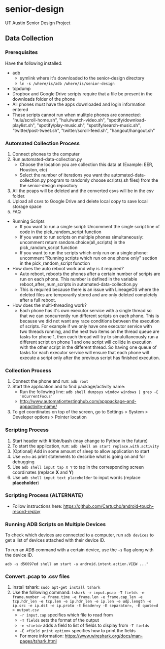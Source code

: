 # senior-design
UT Austin Senior Design Project

## Data Collection
### Prerequisites
Have the following installed:
- adb
  - symlink where it's downloaded to the senior-design directory
  - `ln -s /where/is/adb /where/is/senior-design`
- tcpdump
- Dropbox and Google Drive scripts require that a file be present in the downloads folder of the phone
- All phones must have the apps downloaded and login information entered
- These scripts cannot run when mulitple phones are connected: "hulu/scroll-home.sh", "hulu/watch-video.sh", "spotify/download-playlist.sh", "spotify/play-music.sh", "spotify/search-music.sh", "twitter/post-tweet.sh", "twitter/scroll-feed.sh", "hangout/hangout.sh"

### Automated Collection Process
1. Connect phones to the computer
2. Run automated-data-collection.py
    - Choose the location you are collection this data at (Example: EER, Houston, etc)
    - Select the number of iterations you want the automated-data-collection.py program to randomly choose scripts(.sh files) from the the senior-design repository
3. All the pcaps will be deleted and the converted csvs will be in the csv folder.
4. Upload all csvs to Google Drive and delete local copy to save local storage space
5. FAQ
  - Running Scripts
    - If you want to run a single script: Uncomment the single script line of code in the pick_random_script function
    - If you want to run scripts on multiple phones simultaneously: uncomment return random.choice(all_scripts) in the pick_random_script function
    - If you want to run the scripts which only run on a single phone: uncomment "Running scripts which run on one phone only" section in the pick_random_script function
  - How does the auto reboot work and why is it required?
    - Auto reboot, reboots the phones after a certain number of scripts are run on each phone. This number is defined in the variable reboot_after_num_scripts in automated-data-collection.py
    - This is required because there is an issue with LineageOS where the deleted files are temporarily stored and are only deleted completely after a full reboot.
  - How does the multi-threading work?
    - Each phone has it's own executor service with a single thread so that we can concurrently run different scripts on each phone. This is because we did not want any race conditions between the execution of scripts. For example if we only have one executor service with two threads running, and the next two items on the thread queue are tasks for phone 1, then each thread will try to simulultaneously run a different script on phone 1 and one script will collide in execution with the other script in the different thread. So having one queue of tasks for each executor service will ensure that each phone will execute a script only after the previous script has finished execution.

### Collection Process
1. Connect the phone and run: `adb root`
2. Start the application and to find package/activity name:
    - Run the following line: `adb shell dumpsys window windows | grep -E 'mCurrentFocus'`
    - http://www.automationtestinghub.com/apppackage-and-appactivity-name/
3. To get coordinates on top of the screen, go to Settings > System > Developer options > Pointer location

### Scripting Process
1. Start header with #!/bin/bash (may change to Python in the future)
2. To start the application, run: `adb shell am start replace.with.activity`
3. [Optional] Add in some amount of sleep to allow application to start
6. Use `echo` as print statements to describe what is going on and for debugging
4. Use `adb shell input tap X Y` to tap in the corresponding screen coordinates (replace **X** and **Y**)
5. Use `adb shell input text placeholder` to input words (replace **placeholder**)

### Scripting Process (ALTERNATE)
- Follow instructions here: https://github.com/Cartucho/android-touch-record-replay

### Running ADB Scripts on Multiple Devices
To check which devices are connected to a computer, run `adb devices` to get a list of devices attached with their device ID.

To run an ADB command with a certain device, use the `-s` flag along with the device ID.

`adb -s d56097ed shell am start -a android.intent.action.VIEW ..."`

### Convert .pcap to .csv files
1. Install tshark: `sudo apt-get install tshark`
2. Use the following command: `tshark -r input.pcap -T fields -e frame.number -e frame.time -e frame.len -e frame.cap_len -e tcp.hdr_len -e tcp.len -e ip.hdr_len -e ip.len -e udp.length -e ip.src -e ip.dst -e ip.proto -E header=y -E separator=, -E quote=d > output.csv`
    - `-r input.cap` specifies which file to read from
    - `-T fields` sets the format of the output 
    - `-e <field>` adds a field to list of fields to display from `-T fields`
    - `-E <field print option>` specifies how to print the fields
    - For more information: https://www.wireshark.org/docs/man-pages/tshark.html
